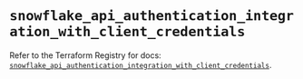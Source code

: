 # `snowflake_api_authentication_integration_with_client_credentials`

Refer to the Terraform Registry for docs: [`snowflake_api_authentication_integration_with_client_credentials`](https://registry.terraform.io/providers/snowflake-labs/snowflake/0.94.1/docs/resources/api_authentication_integration_with_client_credentials).
